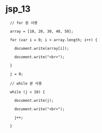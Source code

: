 # jsp_13


      // for 문 사용
      
      array = [10, 20, 30, 40, 50];
      
      for (var i = 0; i < array.length; i++) {
      
        document.write(array[i]);
        
        document.write("<br>");
        
      }
      
      j = 0;

      // while 문 사용
      
      while (j < 10) {
     
        document.write(j);
        
        document.write("<br>");
        
        j++;
        
      }

